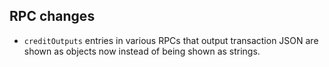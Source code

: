 RPC changes
-----------

- `creditOutputs` entries in various RPCs that output transaction JSON are shown as objects now instead of being shown as strings.
